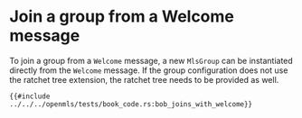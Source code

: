 # Join a group from a Welcome message

To join a group from a `Welcome` message, a new `MlsGroup` can be instantiated directly from the `Welcome` message.
If the group configuration does not use the ratchet tree extension, the ratchet tree needs to be provided as well.

```rust,no_run,noplayground
{{#include ../../../openmls/tests/book_code.rs:bob_joins_with_welcome}}
```
